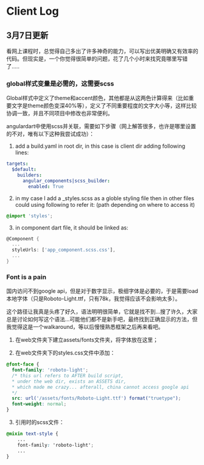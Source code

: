 # Client Log

## 3月7日更新
看网上课程时，总觉得自己多出了许多神奇的能力，可以写出优美明确又有效率的代码。但现实是，一个你觉得很简单的问题，花了几个小时来找究竟哪里写错了.....

### global样式变量是必需的，这需要scss

Global样式中定义了theme和accent颜色，其他都是从这两色计算得来（比如重要文字是theme颜色变深40%等），定义了不同重要程度的文字大小等，这样比较协调一致，并且不同项目中修改也非常便利。

angulardart中使用scss并关联，需要如下步骤（网上解答很多，也许是哪里设置的不对，唯有以下这种我尝试成功）：
1. add a build.yaml in root dir, in this case is client dir adding following lines:
```yaml
targets:
  $default:
    builders:
      angular_components|scss_builder:
        enabled: True
```
2. in my case I add a _styles.scss as a globle styling file then in other files could using following to refer it: (path depending on where to access it)
```scss
@import 'styles';
```
3. in component dart file, it should be linked as:
```dart
@Component {
  ...
  styleUrls: ['app_component.scss.css'],
  ...
}
```

### Font is a pain
国内访问不到google api，但是对于数字显示，极细字体是必要的，于是需要load本地字体（只是Roboto-Light.ttf，只有78k，我觉得应该不会影响太多）。

这个路径让我真是头疼了好久，语法明明很简单，它就是找不到...搜了许久，大家总是讨论如何写这个语法...可能他们都不是新手吧，最终找到正确显示的方法，但我觉得这是一个walkaround，等以后慢慢熟悉框架之后再来看吧。

1. 在web文件夹下建立assets/fonts文件夹，将字体放在这里；

2. 在web文件夹下的styles.css文件中添加：
```css
@font-face {
  font-family: 'roboto-light';
  /* this url refers to AFTER build script, 
  * under the web dir, exists an ASSETS dir,
  * which made me crazy... afterall, china cannot access google api
  */
  src: url('/assets/fonts/Roboto-Light.ttf') format("truetype");
  font-weight: normal;
}
```
3. 引用时的scss文件：
```scss
@mixin text-style {
    ...
    font-family: 'roboto-light';
    ...
}
```
